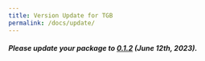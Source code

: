 ```yaml
---
title: Version Update for TGB
permalink: /docs/update/
---
```

##### **Please update your package to [0.1.2](https://pypi.org/project/py-tgb/)** (June 12th, 2023).



